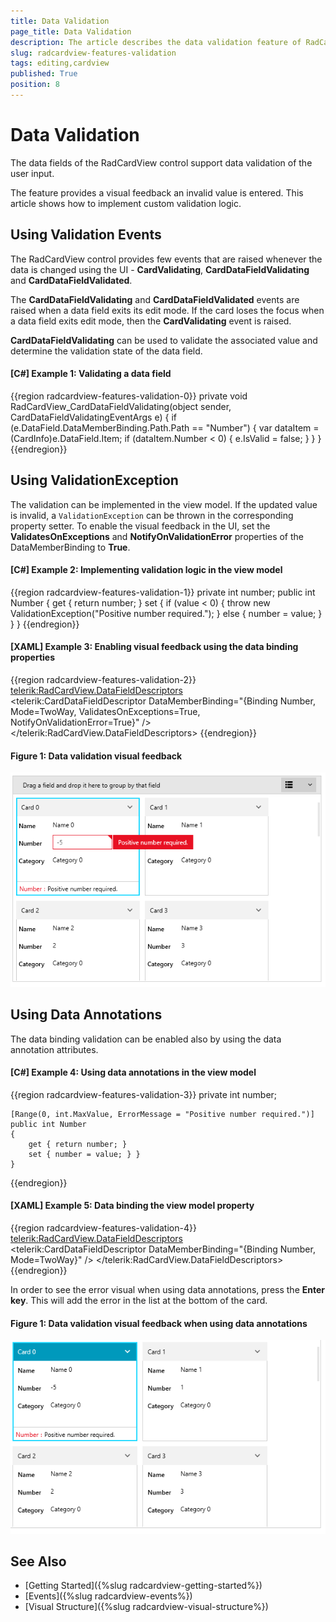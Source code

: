 ```yaml
---
title: Data Validation
page_title: Data Validation
description: The article describes the data validation feature of RadCardView.
slug: radcardview-features-validation
tags: editing,cardview
published: True
position: 8
---
```


# Data Validation

The data fields of the RadCardView control support data validation of the user input. 

The feature provides a visual feedback an invalid value is entered. This article shows how to implement custom validation logic.

## Using Validation Events

The RadCardView control provides few events that are raised whenever the data is changed using the UI - __CardValidating__, __CardDataFieldValidating__ and __CardDataFieldValidated__.

The __CardDataFieldValidating__ and __CardDataFieldValidated__ events are raised when a data field exits its edit mode. If the card loses the focus when a data field exits edit mode, then the __CardValidating__ event is raised.

__CardDataFieldValidating__ can be used to validate the associated value and determine the validation state of the data field.

#### __[C#] Example 1: Validating a data field__
{{region radcardview-features-validation-0}}
	private void RadCardView_CardDataFieldValidating(object sender, CardDataFieldValidatingEventArgs e)
	{
		if (e.DataField.DataMemberBinding.Path.Path == "Number")
		{
			var dataItem = (CardInfo)e.DataField.Item;
			if (dataItem.Number < 0)
			{
				e.IsValid = false;
			}
		}
	}
{{endregion}}

## Using ValidationException

The validation can be implemented in the view model. If the updated value is invalid, a `ValidationException` can be thrown in the corresponding property setter. To enable the visual feedback in the UI, set the __ValidatesOnExceptions__ and __NotifyOnValidationError__ properties of the DataMemberBinding to __True__.

#### __[C#] Example 2: Implementing validation logic in the view model__
{{region radcardview-features-validation-1}}
	private int number;
	public int Number
	{
		get { return number; }
		set
		{
			if (value < 0)
			{
				throw new ValidationException("Positive number required.");
			}
			else
			{
				number = value;
			}
		}
	}
{{endregion}}

#### __[XAML] Example 3: Enabling visual feedback using the data binding properties__
{{region radcardview-features-validation-2}}
	<telerik:RadCardView.DataFieldDescriptors>              
		<telerik:CardDataFieldDescriptor DataMemberBinding="{Binding Number, Mode=TwoWay, ValidatesOnExceptions=True, NotifyOnValidationError=True}" />
	</telerik:RadCardView.DataFieldDescriptors>
{{endregion}}

#### Figure 1: Data validation visual feedback
![](images/radcardview-features-validation-0.png)

## Using Data Annotations

The data binding validation can be enabled also by using the data annotation attributes.

#### __[C#] Example 4: Using data annotations in the view model__
{{region radcardview-features-validation-3}}
	private int number;
	
	[Range(0, int.MaxValue, ErrorMessage = "Positive number required.")]
	public int Number
	{
		get { return number; }
		set { number = value; } }
	}
{{endregion}}

#### __[XAML] Example 5: Data binding the view model property__
{{region radcardview-features-validation-4}}
	<telerik:RadCardView.DataFieldDescriptors>              
		<telerik:CardDataFieldDescriptor DataMemberBinding="{Binding Number, Mode=TwoWay}" />
	</telerik:RadCardView.DataFieldDescriptors>
{{endregion}}

In order to see the error visual when using data annotations, press the __Enter key__. This will add the error in the list at the bottom of the card.

#### Figure 1: Data validation visual feedback when using data annotations
![](images/radcardview-features-validation-1.png)

## See Also
* [Getting Started]({%slug radcardview-getting-started%})
* [Events]({%slug radcardview-events%})
* [Visual Structure]({%slug radcardview-visual-structure%})


